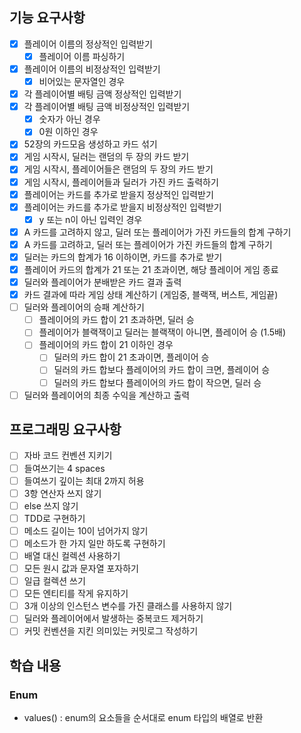 ## 기능 요구사항

- [x] 플레이어 이름의 정상적인 입력받기
    - [x] 플레이어 이름 파싱하기
- [x] 플레이어 이름의 비정상적인 입력받기
    - [x] 비어있는 문자열인 경우
- [x] 각 플레이어별 배팅 금액 정상적인 입력받기
- [x] 각 플레이어별 배팅 금액 비정상적인 입력받기
    - [x] 숫자가 아닌 경우
    - [x] 0원 이하인 경우
- [x] 52장의 카드모음 생성하고 카드 섞기
- [x] 게임 시작시, 딜러는 랜덤의 두 장의 카드 받기
- [x] 게임 시작시, 플레이어들은 랜덤의 두 장의 카드 받기
- [x] 게임 시작시, 플레이어들과 딜러가 가진 카드 출력하기
- [x] 플레이어는 카드를 추가로 받을지 정상적인 입력받기
- [x] 플레이어는 카드를 추가로 받을지 비정상적인 입력받기
    - [x] y 또는 n이 아닌 입력인 경우
- [x] A 카드를 고려하지 않고, 딜러 또는 플레이어가 가진 카드들의 합계 구하기
- [x] A 카드를 고려하고, 딜러 또는 플레이어가 가진 카드들의 합계 구하기
- [x] 딜러는 카드의 합계가 16 이하이면, 카드를 추가로 받기
- [x] 플레이어 카드의 합계가 21 또는 21 초과이면, 해당 플레이어 게임 종료
- [x] 딜러와 플레이어가 분배받은 카드 결과 출력
- [x] 카드 결과에 따라 게임 상태 계산하기 (게임중, 블랙잭, 버스트, 게임끝)
- [ ] 딜러와 플레이어의 승패 계산하기
    - [ ] 플레이어의 카드 합이 21 초과하면, 딜러 승
    - [ ] 플레이어가 블랙잭이고 딜러는 블랙잭이 아니면, 플레이어 승 (1.5배)
    - [ ] 플레이어의 카드 합이 21 이하인 경우
      - [ ] 딜러의 카드 합이 21 초과이면, 플레이어 승
      - [ ] 딜러의 카드 합보다 플레이어의 카드 합이 크면, 플레이어 승
      - [ ] 딜러의 카드 합보다 플레이어의 카드 합이 작으면, 딜러 승
- [ ] 딜러와 플레이어의 최종 수익을 계산하고 출력

## 프로그래밍 요구사항

- [ ] 자바 코드 컨벤션 지키기
- [ ] 들여쓰기는 4 spaces
- [ ] 들여쓰기 깊이는 최대 2까지 허용
- [ ] 3항 연산자 쓰지 않기
- [ ] else 쓰지 않기
- [ ] TDD로 구현하기
- [ ] 메소드 길이는 10이 넘어가지 않기
- [ ] 메소드가 한 가지 일만 하도록 구현하기
- [ ] 배열 대신 컬렉션 사용하기
- [ ] 모든 원시 값과 문자열 포자하기
- [ ] 일급 컬렉션 쓰기
- [ ] 모든 엔티티를 작게 유지하기
- [ ] 3개 이상의 인스턴스 변수를 가진 클래스를 사용하지 않기
- [ ] 딜러와 플레이어에서 발생하는 중복코드 제거하기
- [ ] 커밋 컨벤션을 지킨 의미있는 커밋로그 작성하기

## 학습 내용

### Enum

- values() : enum의 요소들을 순서대로 enum 타입의 배열로 반환